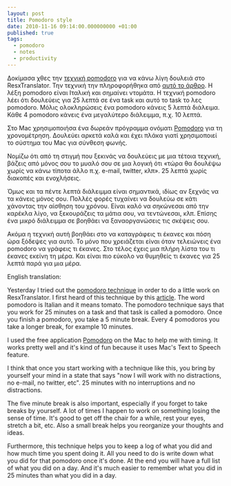 ```yaml
---
layout: post
title: Pomodoro style
date: 2010-11-16 09:14:00.000000000 +01:00
published: true
tags:
  - pomodoro
  - notes
  - productivity
---
```


Δοκίμασα χθες την
<a href="http://en.wikipedia.org/wiki/Pomodoro_Technique" target="_blank">τεχνική
pomodoro</a> για να κάνω λίγη δουλειά στο ResxTranslator.
Την τεχνική την πληροφορήθηκα από
<a href="http://blog.postmaster.gr/2010/11/15/a-simple-pomodoro-timer/" target="_blank">αυτό
το άρθρο</a>. Η λέξη pomodoro είναι Ιταλική και σημαίνει ντομάτα. Η τεχνική
pomodoro λέει ότι δουλεύεις για 25 λεπτά σε ένα task και αυτό το task το λες
pomodoro. Μόλις ολοκληρώσεις ένα pomodoro κάνεις 5 λεπτά διάλειμα. Κάθε 4
pomodoro κάνεις ένα μεγαλύτερο διάλειμμα, π.χ. 10 λεπτά.

Στο Mac χρησιμοποιήσα ένα δωρεάν πρόγραμμα ονόματι
<a href="http://pomodoro.ugolandini.com/" target="_blank">Pomodoro</a> για τη
χρονομέτρηση. Δουλεύει αρκετά καλά και έχει πλάκα γιατί χρησιμοποιεί το σύστημα
του Mac για σύνθεση φωνής.

Νομίζω ότι από τη στιγμή που ξεκινάς να δουλεύεις με μια τέτοια τεχνική, βάζεις
από μόνος σου το μυαλό σου σε μια λογική ότι «τώρα θα δουλέψω χωρίς να κάνω
τίποτα άλλο π.χ. e-mail, twitter, κλπ». 25 λεπτά χωρίς διακοπές και ενοχλήσεις.

Όμως και τα πέντε λεπτά διάλειμμα είναι σημαντικά, ιδίως αν ξεχνάς να τα κάνεις
μόνος σου. Πολλές φορές τυχαίνει να δουλεύω σε κάτι χάνοντας την αίσθηση του
χρόνου. Είναι καλό να σηκώνεσαι από την καρέκλα λίγο, να ξεκουράζεις τα μάτια
σου, να τεντώνεσαι, κλπ. Επίσης ένα μικρό διάλειμμα σε βοηθάει να ξαναοργανώσεις
τις σκέψεις σου.

Ακόμα η τεχνική αυτή βοηθάει στο να καταγράφεις τι έκανες και πόση ώρα ξόδεψες
για αυτό. Το μόνο που χρειάζεται είναι όταν τελειώνεις ένα pomodoro να γράφεις
τι έκανες. Στο τέλος έχεις μια πλήρη λίστα του τι έκανες εκείνη τη μέρα. Και
είναι πιο εύκολο να θυμηθείς τι έκανες για 25 λεπτά παρά για μια μέρα.

<a name="pomodoro-style-en"></a>English translation:

Yesterday I tried out the
<a href="http://en.wikipedia.org/wiki/Pomodoro_Technique">pomodoro technique</a>
in order to do a little work on ResxTranslator.
I first heard of this technique by this
<a href="http://blog.postmaster.gr/2010/11/15/a-simple-pomodoro-timer/" target="_blank">article</a>.
The word pomodoro is Italian and it means tomato. The pomodoro technique says
that you work for 25 minutes on a task and that task is called a pomodoro. Once
you finish a pomodoro, you take a 5 minute break. Every 4 pomodoros you take a
longer break, for example 10 minutes.

I used the free application
<a href="http://pomodoro.ugolandini.com/" target="_blank">Pomodoro</a> on the
Mac to help me with timing. It works pretty well and it's kind of fun because it
uses Mac's Text to Speech feature.

I think that once you start working with a technique like this, you bring by
yourself your mind in a state that says "now I will work with no distractions,
no e-mail, no twitter, etc". 25 minutes with no interruptions and no
distractions.

The five minute break is also important, especially if you forget to take breaks
by yourself. A lot of times I happen to work on something losing the sense of
time. It's good to get off the chair for a while, rest your eyes, stretch a bit,
etc. Also a small break helps you reorganize your thoughts and ideas.

Furthermore, this technique helps you to keep a log of what you did and how much
time you spent doing it. All you need to do is write down what you did for that
pomodoro once it's done. At the end you will have a full list of what you did on
a day. And it's much easier to remember what you did in 25 minutes than what you
did in a day.
